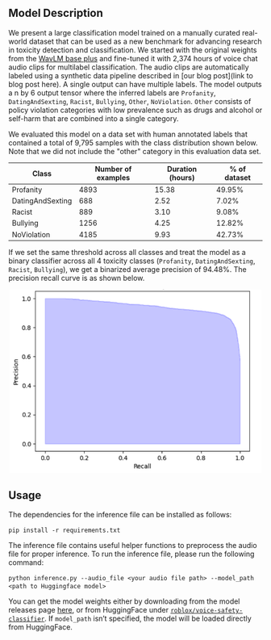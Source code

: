 ## Model Description
We present a large classification model trained on a manually curated real-world dataset that can be used as a new 
benchmark for advancing research in toxicity detection and classification.
We started with the original weights from the [WavLM base plus](https://arxiv.org/abs/2110.13900) and fine-tuned it with 2,374 hours of voice chat audio clips for multilabel classification. The audio clips are automatically labeled using a synthetic data pipeline 
described in [our blog post](link to blog post here). A single output can have multiple labels. 
The model outputs a n by 6 output tensor where the inferred labels are `Profanity`, `DatingAndSexting`, `Racist`, 
`Bullying`, `Other`, `NoViolation`. `Other` consists of policy violation categories with low prevalence such as drugs 
and alcohol or self-harm that are combined into a single category.


We evaluated this model on a data set with human annotated labels that contained a total of 9,795 samples with the class 
distribution shown below. Note that we did not include the "other" category in this evaluation data set. 

|Class|Number of examples| Duration (hours)|% of dataset| 
|---|---|---|---|
|Profanity | 4893| 15.38 | 49.95%|
|DatingAndSexting | 688 | 2.52 | 7.02% |
|Racist | 889 | 3.10 | 9.08% |
|Bullying | 1256 | 4.25 | 12.82% |
|NoViolation | 4185 | 9.93 | 42.73% |


If we set the same threshold across all classes and treat the model as a binary classifier across all 4 toxicity classes
(`Profanity`, `DatingAndSexting`, `Racist`, `Bullying`), we get a binarized average precision of 94.48%. The precision 
recall curve is as shown below.


<p align="center">
<img src="images/human_eval_pr_curve.png" alt="PR Curve" width="500"/>
</p>

## Usage
The dependencies for the inference file can be installed as follows:
```
pip install -r requirements.txt
```
The inference file contains useful helper functions to preprocess the audio file for proper inference. 
To run the inference file, please run the following command:
```
python inference.py --audio_file <your audio file path> --model_path <path to Huggingface model>
```
You can get the model weights either by downloading from the model releases page [here](https://github.com/Roblox/voice-safety-classifier/releases/tag/vs-classifier-v1), or from HuggingFace under 
[`roblox/voice-safety-classifier`](https://huggingface.co/Roblox/voice-safety-classifier). If `model_path` isn’t 
specified, the model will be loaded directly from HuggingFace.
